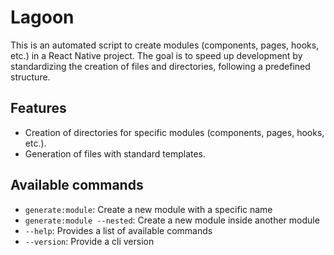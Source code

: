 # Lagoon

This is an automated script to create modules (components, pages, hooks, etc.) in a React Native project. The goal is to speed up development by standardizing the creation of files and directories, following a predefined structure.

## Features

- Creation of directories for specific modules (components, pages, hooks, etc.).
- Generation of files with standard templates.

## Available commands

- `generate:module`: Create a new module with a specific name
- `generate:module --nested`: Create a new module inside another module
- `--help`: Provides a list of available commands
- `--version`: Provide a cli version
